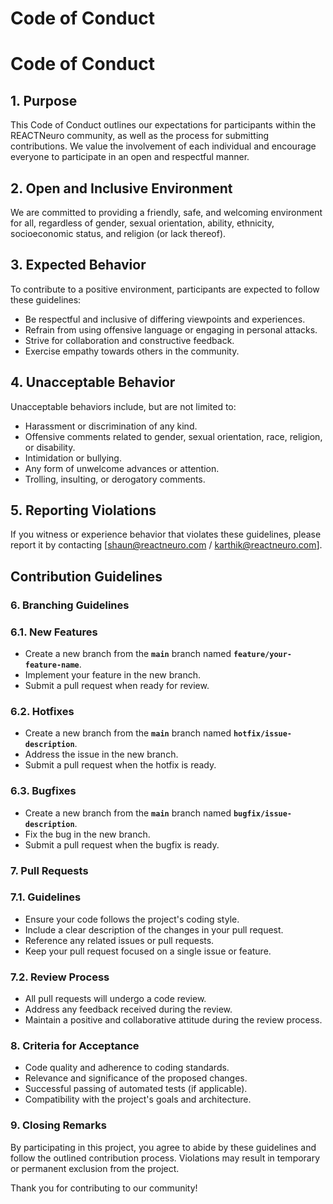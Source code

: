 # Code of Conduct

# **Code of Conduct**

## **1. Purpose**

This Code of Conduct outlines our expectations for participants within the REACTNeuro community, as well as the process for submitting contributions. We value the involvement of each individual and encourage everyone to participate in an open and respectful manner.

## **2. Open and Inclusive Environment**

We are committed to providing a friendly, safe, and welcoming environment for all, regardless of gender, sexual orientation, ability, ethnicity, socioeconomic status, and religion (or lack thereof).

## **3. Expected Behavior**

To contribute to a positive environment, participants are expected to follow these guidelines:

- Be respectful and inclusive of differing viewpoints and experiences.
- Refrain from using offensive language or engaging in personal attacks.
- Strive for collaboration and constructive feedback.
- Exercise empathy towards others in the community.

## **4. Unacceptable Behavior**

Unacceptable behaviors include, but are not limited to:

- Harassment or discrimination of any kind.
- Offensive comments related to gender, sexual orientation, race, religion, or disability.
- Intimidation or bullying.
- Any form of unwelcome advances or attention.
- Trolling, insulting, or derogatory comments.

## **5. Reporting Violations**

If you witness or experience behavior that violates these guidelines, please report it by contacting [shaun@reactneuro.com / karthik@reactneuro.com].

## **Contribution Guidelines**

### **6. Branching Guidelines**

### 6.1. New Features

- Create a new branch from the **`main`** branch named **`feature/your-feature-name`**.
- Implement your feature in the new branch.
- Submit a pull request when ready for review.

### 6.2. Hotfixes

- Create a new branch from the **`main`** branch named **`hotfix/issue-description`**.
- Address the issue in the new branch.
- Submit a pull request when the hotfix is ready.

### 6.3. Bugfixes

- Create a new branch from the **`main`** branch named **`bugfix/issue-description`**.
- Fix the bug in the new branch.
- Submit a pull request when the bugfix is ready.

### **7. Pull Requests**

### 7.1. Guidelines

- Ensure your code follows the project's coding style.
- Include a clear description of the changes in your pull request.
- Reference any related issues or pull requests.
- Keep your pull request focused on a single issue or feature.

### 7.2. Review Process

- All pull requests will undergo a code review.
- Address any feedback received during the review.
- Maintain a positive and collaborative attitude during the review process.

### **8. Criteria for Acceptance**

- Code quality and adherence to coding standards.
- Relevance and significance of the proposed changes.
- Successful passing of automated tests (if applicable).
- Compatibility with the project's goals and architecture.

### **9. Closing Remarks**

By participating in this project, you agree to abide by these guidelines and follow the outlined contribution process. Violations may result in temporary or permanent exclusion from the project.

Thank you for contributing to our community!
